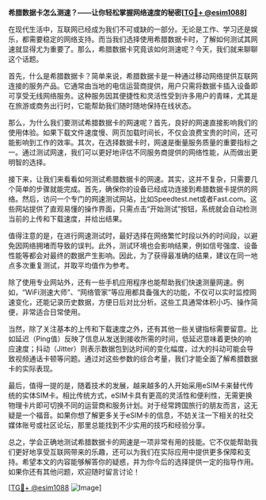 **希腊数据卡怎么测速？——让你轻松掌握网络速度的秘密[[TG💪+ @esim1088](https://t.me/s/esim1088)]**

在现代生活中，互联网已经成为我们不可或缺的一部分。无论是工作、学习还是娱乐，都需要稳定的网络支持。而当我们选择使用希腊数据卡时，了解如何测试其网速就显得尤为重要了。那么，希腊数据卡究竟该如何测速呢？今天，我们就来聊聊这个话题。

首先，什么是希腊数据卡？简单来说，希腊数据卡是一种通过移动网络提供互联网连接的服务产品。它通常由当地的电信运营商提供，用户只需将数据卡插入设备即可享受无线网络服务。这种服务因其便捷性和灵活性受到许多用户的青睐，尤其是在旅游或商务出行时，它能帮助我们随时随地保持在线状态。

那么，为什么我们要测试希腊数据卡的网速呢？首先，良好的网速直接影响我们的使用体验。如果下载文件速度慢、网页加载时间长，不仅会浪费宝贵的时间，还可能影响到工作的效率。其次，在选择数据卡时，网速是衡量服务质量的重要指标之一。通过测试网速，我们可以更好地评估不同服务商提供的网络性能，从而做出更明智的选择。

接下来，让我们来看看如何测试希腊数据卡的网速。其实，这并不复杂，只需要几个简单的步骤就能完成。首先，确保你的设备已经成功连接到希腊数据卡提供的网络。然后，访问一个专门的网速测试网站，比如Speedtest.net或者Fast.com。这些网站提供了直观易懂的操作界面，只需点击“开始测试”按钮，系统就会自动检测当前的上传和下载速度，并给出结果。

值得注意的是，在进行网速测试时，最好选择在网络繁忙时段以外的时间段，以避免因网络拥堵而导致的误判。此外，测试环境也会影响结果，例如信号强度、设备性能等都会对最终的数据产生影响。因此，为了获得最准确的结果，建议在同一地点多次重复测试，并取平均值作为参考。

除了使用专业网站外，还有一些手机应用程序也能帮助我们快速测量网速。例如，“WiFi测速大师”、“网络管家”等应用都具备强大的功能，不仅可以实时监控网速变化，还能记录历史数据，方便日后对比分析。这些工具通常体积小巧、操作简便，非常适合日常使用。

当然，除了关注基本的上传和下载速度之外，还有其他一些关键指标需要留意。比如延迟（Ping值）反映了信息从发送到接收所需的时间，低延迟意味着更快的响应速度；抖动（Jitter）则表示数据包到达时间的变化幅度，过大的抖动可能会导致视频通话卡顿等问题。通过对这些参数的综合考量，我们才能全面了解希腊数据卡的实际表现。

最后，值得一提的是，随着技术的发展，越来越多的人开始采用eSIM卡来替代传统的实体SIM卡。相比传统方式，eSIM卡具有更高的灵活性和便利性，无需更换物理卡片即可切换不同的运营商和服务计划。对于经常跨国旅行的朋友而言，这无疑是一个福音。如果你想了解更多关于eSIM卡的信息，不妨关注一下相关的社交媒体账号或社区论坛，那里总能找到不少实用的技巧和经验分享。

总之，学会正确地测试希腊数据卡的网速是一项非常有用的技能。它不仅能帮助我们更好地享受互联网带来的乐趣，还可以为我们在实际应用中提供更多保障和支持。希望本文的内容能够解答你的疑惑，并为你今后的选择提供一定的指导作用。如果你还有其他问题，欢迎随时留言讨论！

[[TG💪+ @esim1088](https://t.me/s/esim1088) ![Image](https://i.postimg.cc/4NQfJmqS/Snipaste-2025-05-13-00-14-12.png)]